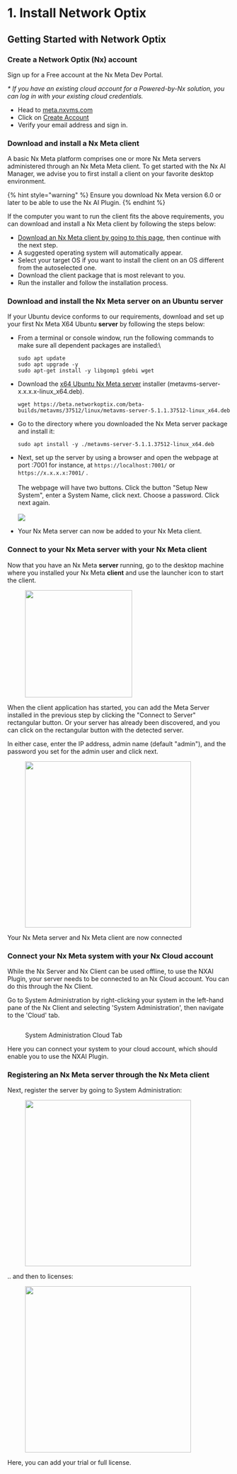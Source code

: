 # 1. Install Network Optix

## Getting Started with Network Optix

### Create a Network Optix (Nx) account

Sign up for a Free account at the Nx Meta Dev Portal.

_\* If you have an existing cloud account for a Powered-by-Nx solution, you can log in with your existing cloud credentials._

* Head to [meta.nxvms.com](https://meta.nxvms.com/?\_\_hstc=160140578.ea7aed13702903ff119fcdf2dd699ccd.1700391152756.1700486986707.1700657792908.5&\_\_hssc=160140578.1.1700657792908&\_\_hsfp=725704248)
* Click on [Create Account](https://meta.nxvms.com/register?\_\_hstc=160140578.ea7aed13702903ff119fcdf2dd699ccd.1700391152756.1700486986707.1700657792908.5&\_\_hssc=160140578.1.1700657792908&\_\_hsfp=725704248)
* Verify your email address and sign in.

### Download and install a Nx Meta client&#x20;

A basic Nx Meta platform comprises one or more Nx Meta servers administered through an Nx Meta Meta client. To get started with the Nx AI Manager, we advise you to first install a client on your favorite desktop environment.&#x20;

{% hint style="warning" %}
Ensure you download Nx Meta version 6.0 or later to be able to use the Nx AI Plugin.
{% endhint %}

If the computer you want to run the client fits the above requirements, you can download and install a Nx Meta client by following the steps below:

* [Download an Nx Meta client ](https://meta.nxvms.com/download/?\_\_hstc=160140578.ea7aed13702903ff119fcdf2dd699ccd.1700391152756.1700486986707.1700657792908.5&\_\_hssc=160140578.1.1700657792908&\_\_hsfp=725704248)[by going to this page](https://meta.nxvms.com/download/windows), then continue with the next step.
* A suggested operating system will automatically appear.
* Select your target OS if you want to install the client on an OS different from the autoselected one.
* Download the client package that is most relevant to you.
* Run the installer and follow the installation process.

### Download and install the Nx Meta server on an Ubuntu server

If your Ubuntu device conforms to our requirements, download and set up your first Nx Meta X64 Ubuntu **server** by following the steps below:

*   From a terminal or console window, run the following commands to make sure all dependent packages are installed:\


    ```
    sudo apt update
    sudo apt upgrade -y
    sudo apt-get install -y libgomp1 gdebi wget
    ```
*   Download the [x64 Ubuntu Nx Meta server](https://meta.nxvms.com/download/linux) installer (metavms-server-x.x.x.x-linux\_x64.deb).

    ```
    wget https://beta.networkoptix.com/beta-builds/metavms/37512/linux/metavms-server-5.1.1.37512-linux_x64.deb
    ```
*   Go to the directory where you downloaded the Nx Meta server package and install it:

    ```
    sudo apt install -y ./metavms-server-5.1.1.37512-linux_x64.deb
    ```
* Next, set up the server by using a browser and open the webpage at port :7001 for instance, at `https://localhost:7001/` or  `https://x.x.x.x:7001/` . \
  \
  The webpage will have two buttons. Click the button "Setup New System", enter a System Name, click next. Choose a password. Click next again.\
  \
  ![](<../.gitbook/assets/image (87).png>)
* Your Nx Meta server can now be added to your Nx Meta client.&#x20;

### Connect to your Nx Meta server with your Nx Meta client

Now that you have an Nx Meta **server** running, go to the desktop machine where you installed your Nx Meta **client** and use the launcher icon to start the client.

<div align="left">

<figure><img src="../.gitbook/assets/image (86).png" alt="" width="242"><figcaption></figcaption></figure>

</div>

When the client application has started, you can add the Meta Server installed in the previous step by clicking the "Connect to Server" rectangular button. Or your server has already been discovered, and you can click on the rectangular button with the detected server.&#x20;

In either case, enter the IP address, admin name (default "admin"), and the password you set for the admin user and click next.

<div align="left">

<figure><img src="../.gitbook/assets/image (88).png" alt="" width="375"><figcaption></figcaption></figure>

</div>

Your Nx Meta server and Nx Meta client are now connected

### Connect your Nx Meta system with your Nx Cloud account

While the Nx Server and Nx Client can be used offline, to use the NXAI Plugin, your server needs to be connected to an Nx Cloud account. You can do this through the Nx Client.&#x20;

Go to System Administration by right-clicking your system in the left-hand pane of the Nx Client and selecting 'System Administration', then navigate to the 'Cloud' tab.

<figure><img src="../.gitbook/assets/cloud_management.png" alt=""><figcaption><p>System Administration Cloud Tab</p></figcaption></figure>

Here you can connect your system to your cloud account, which should enable you to use the NXAI Plugin.

### Registering an Nx Meta server through the Nx Meta client

Next, register the server by going to System Administration:

<div align="left">

<figure><img src="../.gitbook/assets/image (69).png" alt="" width="375"><figcaption></figcaption></figure>

</div>

.. and then to licenses:

<div align="left">

<figure><img src="../.gitbook/assets/image (70).png" alt="" width="375"><figcaption></figcaption></figure>

</div>

Here, you can add your trial or full license.
